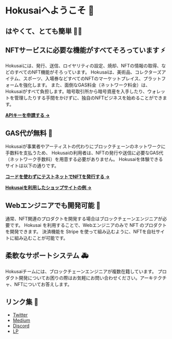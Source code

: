 # Hokusaiへようこそ 👋

## はやくて、とても簡単 🌊🗻
## NFTサービスに必要な機能がすべてそろっています ⚡️

Hokusaiには、発行、送信、ロイヤリティの設定、焼却、NFTの情報の取得、などのすべてのNFT機能がそろっています。
Hokusaiは、美術品、コレクターズアイテム、スポーツ、入場券などすべてのNFTのマーケットプレイス、プラットフォームを強化します。 
また、面倒なGAS料金（ネットワーク料金）は、Hokusaiがすべて負担します。暗号取引所から暗号資産を入手したり、ウォレットを管理したりする手間をかけずに、独自のNFTビジネスを始めることができます。

**[APIキーを申請する →](https://0xhokusai.notion.site/Hokusai-API-API-Key-Registration-Form-a6d8118d416b41d88632396e3156cddb)**

## GAS代が無料 🥳

Hokusaiが事業者やアーティストの代わりにブロックチェーンのネットワークに手数料を支払うため、 Hokusaiの利用者は、NFTの発行や送信に必要なGAS代（ネットワーク手数料）を用意する必要がありません。
Hokusaiを体験できるサイトは以下の通りです。

**[コードを使わずにテストネットでNFTを発行する →](https://client.hokusai.app/)**

**[Hokusaiを利用したショップサイトの例 →](https://hokusai-nft-starter-kit.web.app/)**


## Webエンジニアでも開発可能 🥷

通常、NFT関連のプロダクトを開発する場合はブロックチェーンエンジニアが必要です。 Hokusai を利用することで、Webエンジニアのみで NFT のプロダクトを開発できます。 決済機能を Stripe を使って組み込むように、NFTを自社サイトに組み込むことが可能です。

## 柔軟なサポートシステム 🚑

Hokusaiチームには、ブロックチェーンエンジニアが複数在籍しています。 プロダクト開発についてお困りの際はお気軽にお問い合わせください。アーキテクチャ、NFTについてお答えします。

## リンク集 🔗
- [Twitter](https://twitter.com/0xHokusai)  
- [Medium](https://0xhokusai.medium.com/)   
- [Discord](https://discord.gg/8HGXXpFRdv)  
- [LP](https://hokusai.app/) 
 
